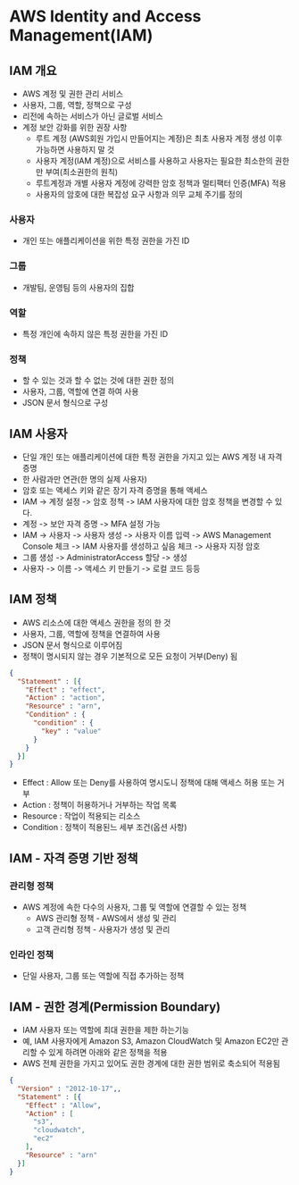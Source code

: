 # AWS Identity and Access Management(IAM)

## IAM 개요
- AWS 계정 및 권한 관리 서비스
- 사용자, 그룹, 역할, 정책으로 구성
- 리전에 속하는 서비스가 아닌 글로벌 서비스
- 계정 보안 강화를 위한 권장 사항
  - 루트 계정 (AWS회원 가입시 만들어지는 계정)은 최초 사용자 계정 생성 이후 가능하면 사용하지 말 것
  - 사용자 계정(IAM 계정)으로 서비스를 사용하고 사용자는 필요한 최소한의 권한만 부여(최소권한의 원칙)
  - 루트계정과 개별 사용자 계정에 강력한 암호 정책과 멀티팩터 인증(MFA) 적용
  - 사용자의 암호에 대한 복잡성 요구 사항과 의무 교체 주기를 정의

### 사용자 
- 개인 또는 애플리케이션을 위한 특정 권한을 가진 ID
### 그룹
- 개발팀, 운영팀 등의 사용자의 집합
### 역할
- 특정 개인에 속하지 않은 특정 권한을 가진 ID
### 정책
- 할 수 있는 것과 할 수 없는 것에 대한 권한 정의
- 사용자, 그룹, 역할에 연결 하여 사용
- JSON 문서 형식으로 구성

## IAM 사용자
- 단일 개인 또는 애플리케이션에 대한 특정 권한을 가지고 있는 AWS 계정 내 자격 증명
- 한 사람과만 연관(한 명의 실제 사용자)
- 암호 또는 액세스 키와 같은 장기 자격 증명을 통해 액세스
- IAM -> 계정 설정 -> 암호 정책 -> IAM 사용자에 대한 암호 정책을 변경할 수 있다.
- 계정 -> 보안 자격 증명 -> MFA 설정 가능
- IAM -> 사용자 -> 사용자 생성 -> 사용자 이름 입력 -> AWS Management Console 체크
-> IAM 사용자를 생성하고 싶음 체크 -> 사용자 지정 암호
- 그룹 생성 -> AdministratorAccess 할당 -> 생성
- 사용자 -> 이름 -> 액세스 키 만들기 -> 로컬 코드 등등

## IAM 정책
- AWS 리소스에 대한 액세스 권한을 정의 한 것
- 사용자, 그룹, 역할에 정책을 연결하여 사용
- JSON 문서 형식으로 이루어짐
- 정책이 명시되지 않는 경우 기본적으로 모든 요청이 거부(Deny) 됨
```json
{
  "Statement" : [{
    "Effect" : "effect",
    "Action" : "action",
    "Resource" : "arn",
    "Condition" : {
      "condition" : {
        "key" : "value"
      }
    }
  }]
}
```
- Effect : Allow 또는 Deny를 사용하여 명시도니 정책에 대해 액세스 허용 또는 거부
- Action : 정책이 허용하거나 거부하는 작업 목록
- Resource : 작업이 적용되는 리소스
- Condition : 정책이 적용된느 세부 조건(옵션 사항)

## IAM - 자격 증명 기반 정책
### 관리형 정책
- AWS 계정에 속한 다수의 사용자, 그룹 및 역할에 연결할 수 있는 정책
  - AWS 관리형 정책 - AWS에서 생성 및 관리
  - 고객 관리형 정책 - 사용자가 생성 및 관리

### 인라인 정책
- 단일 사용자, 그룹 또는 역할에 직접 추가하는 정책

## IAM - 권한 경계(Permission Boundary)
- IAM 사용자 또는 역할에 최대 권한을 제한 하는기능
- 예, IAM 사용자에게 Amazon S3, Amazon CloudWatch 및 Amazon EC2만 관리할 수 있게 하려면 아래와 같은 정책을 적용
- AWS 전체 권한을 가지고 있어도 권한 경계에 대한 권한 범위로 축소되어 적용됨
```json
{
  "Version" : "2012-10-17",,
  "Statement" : [{
    "Effect" : "Allow",
    "Action" : [
      "s3",
      "cloudwatch",
      "ec2"
    ],
    "Resource" : "arn"
  }]
}
```